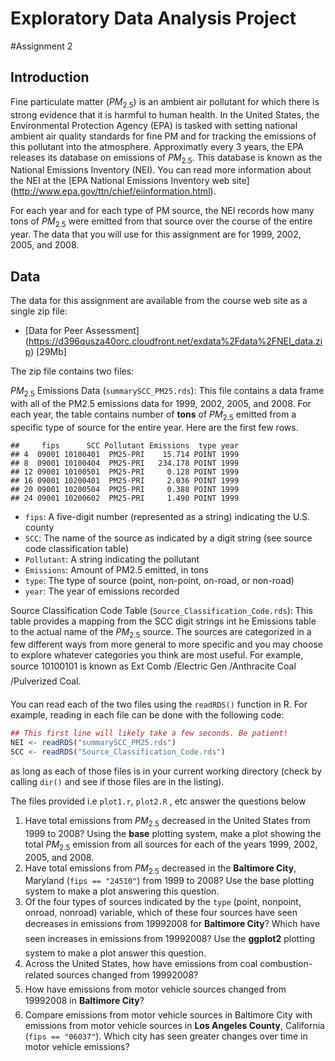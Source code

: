 Exploratory Data Analysis Project
========================================================

#Assignment 2

Introduction
-------------

Fine particulate matter ($PM_{2.5}$) is an ambient air pollutant for which there is strong evidence that it is harmful to human health. In the United States, the Environmental Protection Agency (EPA) is tasked with setting national ambient air quality standards for fine PM and for tracking the emissions of this pollutant into the atmosphere. Approximatly every 3 years, the EPA releases its database on emissions of $PM_{2.5}$. This database is known as the National Emissions Inventory (NEI). You can read more information about the NEI at the [EPA National Emissions Inventory web site] (http://www.epa.gov/ttn/chief/eiinformation.html).

For each year and for each type of PM source, the NEI records how many tons of $PM_{2.5}$ were emitted from that source over the course of the entire year. The data that you will use for this assignment are for 1999, 2002, 2005, and 2008.

Data
---------

The data for this assignment are available from the course web site as a single zip file:

* [Data for Peer Assessment] (https://d396qusza40orc.cloudfront.net/exdata%2Fdata%2FNEI_data.zip) [29Mb]

The zip file contains two files:

$PM_{2.5}$ Emissions Data (``summarySCC_PM25.rds``): This file contains a data frame with all of the PM2.5 emissions data for 1999, 2002, 2005, and 2008. For each year, the table contains number of **tons** of $PM_{2.5}$ emitted from a specific type of source for the entire year. Here are the first few rows.


```
##     fips      SCC Pollutant Emissions  type year
## 4  09001 10100401  PM25-PRI    15.714 POINT 1999
## 8  09001 10100404  PM25-PRI   234.178 POINT 1999
## 12 09001 10100501  PM25-PRI     0.128 POINT 1999
## 16 09001 10200401  PM25-PRI     2.036 POINT 1999
## 20 09001 10200504  PM25-PRI     0.388 POINT 1999
## 24 09001 10200602  PM25-PRI     1.490 POINT 1999
```


* ``fips``: A five-digit number (represented as a string) indicating the U.S. county
* ``SCC``: The name of the source as indicated by a digit string (see source code classification table)
* ``Pollutant``: A string indicating the pollutant
* ``Emissions``: Amount of PM2.5 emitted, in tons
* ``type``: The type of source (point, non-point, on-road, or non-road)
* ``year``: The year of emissions recorded

Source Classification Code Table (``Source_Classification_Code.rds``): This table provides a mapping from the SCC digit strings int he Emissions table to the actual name of the $PM_{2.5}$ source. The sources are categorized in a few different ways from more general to more specific and you may choose to explore whatever categories you think are most useful. For example, source 10100101 is known as Ext Comb /Electric Gen /Anthracite Coal /Pulverized Coal.

You can read each of the two files using the ``readRDS()`` function in R. For example, reading in each file can be done with the following code:


```r
## This first line will likely take a few seconds. Be patient!
NEI <- readRDS("summarySCC_PM25.rds")
SCC <- readRDS("Source_Classification_Code.rds")
```


as long as each of those files is in your current working directory (check by calling ``dir()`` and see if those files are in the listing).

The files provided i.e ``plot1.r``, ``plot2.R`` , etc answer the questions below
1. Have total emissions from $PM_{2.5}$ decreased in the United States from 1999 to 2008? Using the **base** plotting system, make a plot showing the total $PM_{2.5}$ emission from all sources for each of the years 1999, 2002, 2005, and 2008.
2. Have total emissions from $PM_{2.5}$ decreased in the **Baltimore City**, Maryland (``fips == "24510"``) from 1999 to 2008? Use the base plotting system to make a plot answering this question.
3. Of the four types of sources indicated by the ``type`` (point, nonpoint, onroad, nonroad) variable, which of these four sources have seen decreases in emissions from 19992008 for **Baltimore City**? Which have seen increases in emissions from 19992008? Use the **ggplot2** plotting system to make a plot answer this question.
4. Across the United States, how have emissions from coal combustion-related sources changed from 19992008?
5. How have emissions from motor vehicle sources changed from 19992008 in **Baltimore City**?
6. Compare emissions from motor vehicle sources in Baltimore City with emissions from motor vehicle sources in **Los Angeles County**, California (``fips == "06037"``). Which city has seen greater changes over time in motor vehicle emissions?